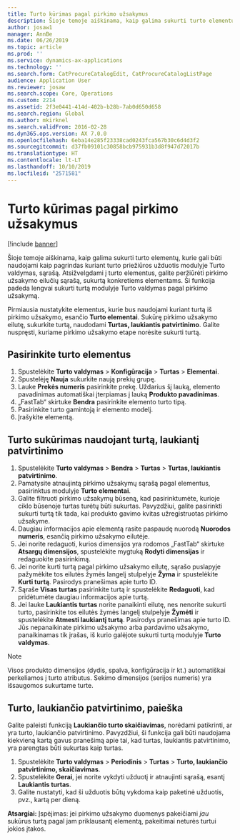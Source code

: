```yaml
---
title: Turto kūrimas pagal pirkimo užsakymus
description: Šioje temoje aiškinama, kaip galima sukurti turto elementų, kurie gali būti naudojami kaip pagrindas kuriant turto priežiūros užduotis modulyje Turto valdymas, sąrašą.
author: josaw1
manager: AnnBe
ms.date: 06/26/2019
ms.topic: article
ms.prod: ''
ms.service: dynamics-ax-applications
ms.technology: ''
ms.search.form: CatProcureCatalogEdit, CatProcureCatalogListPage
audience: Application User
ms.reviewer: josaw
ms.search.scope: Core, Operations
ms.custom: 2214
ms.assetid: 2f3e0441-414d-402b-b28b-7ab0d650d658
ms.search.region: Global
ms.author: mkirknel
ms.search.validFrom: 2016-02-28
ms.dyn365.ops.version: AX 7.0.0
ms.openlocfilehash: 6eba14e285f23338cad0243fca567b30c6d4d3f2
ms.sourcegitcommit: d37fb09101c30858bcb975931b3d8f947d72017b
ms.translationtype: HT
ms.contentlocale: lt-LT
ms.lasthandoff: 10/10/2019
ms.locfileid: "2571581"
---
```

# <a name="create-assets-based-on-purchase-orders"></a>Turto kūrimas pagal pirkimo užsakymus

[!include [banner](../../includes/banner.md)]

 

Šioje temoje aiškinama, kaip galima sukurti turto elementų, kurie gali būti naudojami kaip pagrindas kuriant turto priežiūros užduotis modulyje Turto valdymas, sąrašą. Atsižvelgdami į turto elementus, galite peržiūrėti pirkimo užsakymo eilučių sąrašą, sukurtą konkretiems elementams. Ši funkcija padeda lengvai sukurti turtą modulyje Turto valdymas pagal pirkimo užsakymą.

Pirmiausia nustatykite elementus, kurie bus naudojami kuriant turtą iš pirkimo užsakymo, esančio **Turto elementai**. Sukūrę pirkimo užsakymo eilutę, sukurkite turtą, naudodami **Turtas, laukiantis patvirtinimo**. Galite nuspręsti, kuriame pirkimo užsakymo etape norėsite sukurti turtą.


## <a name="select-asset-items"></a>Pasirinkite turto elementus

1. Spustelėkite **Turto valdymas** > **Konfigūracija** > **Turtas** > **Elementai**.
2. Spustelėję **Nauja** sukurkite naują prekių grupę.
3. Lauke **Prekės numeris** pasirinkite prekę. Uždarius šį lauką, elemento pavadinimas automatiškai įterpiamas į lauką **Produkto pavadinimas**.
4. „FastTab“ skirtuke **Bendra** pasirinkite elemento turto tipą.
5. Pasirinkite turto gamintoją ir elemento modelį.
6. Įrašykite elementą.


## <a name="create-assets-from-pending-assets"></a>Turto sukūrimas naudojant turtą, laukiantį patvirtinimo

1. Spustelėkite **Turto valdymas** > **Bendra** > **Turtas** > **Turtas, laukiantis patvirtinimo**.
2. Pamatysite atnaujintą pirkimo užsakymų sąrašą pagal elementus, pasirinktus modulyje **Turto elementai**.
3. Galite filtruoti pirkimo užsakymų būseną, kad pasirinktumėte, kurioje ciklo būsenoje turtas turėtų būti sukurtas. Pavyzdžiui, galite pasirinkti sukurti turtą tik tada, kai produkto gavimo kvitas užregistruotas pirkimo užsakyme.
4. Daugiau informacijos apie elementą rasite paspaudę nuorodą **Nuorodos numeris**, esančią pirkimo užsakymo eilutėje.
5. Jei norite redaguoti, kurios dimensijos yra rodomos „FastTab“ skirtuke **Atsargų dimensijos**, spustelėkite mygtuką **Rodyti dimensijas** ir redaguokite pasirinkimą.
6. Jei norite kurti turtą pagal pirkimo užsakymo eilutę, sąrašo puslapyje pažymėkite tos eilutės žymės langelį stulpelyje **Žyma** ir spustelėkite **Kurti turtą**. Pasirodys pranešimas apie turto ID.
7. Sąraše **Visas turtas** pasirinkite turtą ir spustelėkite **Redaguoti**, kad pridėtumėte daugiau informacijos apie turtą.
8. Jei lauke **Laukiantis turtas** norite panaikinti eilutę, nes nenorite sukurti turto, pasirinkite tos eilutės žymės langelį stulpelyje **Žymėti** ir spustelėkite **Atmesti laukiantį turtą**. Pasirodys pranešimas apie turto ID. Jūs nepanaikinate pirkimo užsakymo arba pardavimo užsakymo, panaikinamas tik įrašas, iš kurio galėjote sukurti turtą modulyje **Turto valdymas**.

>[!NOTE]
>Visos produkto dimensijos (dydis, spalva, konfigūracija ir kt.) automatiškai perkeliamos į turto atributus. Sekimo dimensijos (serijos numeris) yra išsaugomos sukurtame turte.


## <a name="find-pending-assets"></a>Turto, laukiančio patvirtinimo, paieška

Galite paleisti funkciją **Laukiančio turto skaičiavimas**, norėdami patikrinti, ar yra turto, laukiančio patvirtinimo. Pavyzdžiui, ši funkcija gali būti naudojama kiekvieną kartą gavus pranešimą apie tai, kad turtas, laukiantis patvirtinimo, yra parengtas būti sukurtas kaip turtas.

1. Spustelėkite **Turto valdymas** > **Periodinis** > **Turtas** > **Turto, laukiančio patvirtinimo, skaičiavimas**.
2. Spustelėkite **Gerai**, jei norite vykdyti užduotį ir atnaujinti sąrašą, esantį **Laukiantis turtas**.
3. Galite nustatyti, kad ši užduotis būtų vykdoma kaip paketinė užduotis, pvz., kartą per dieną.

**Atsargiai:** Įspėjimas: jei pirkimo užsakymo duomenys pakeičiami *jau* sukūrus turtą pagal jam priklausantį elementą, pakeitimai neturės turtui jokios įtakos.
